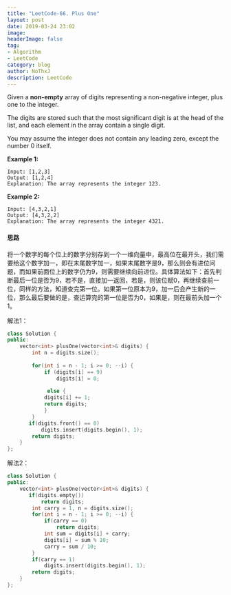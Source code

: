 ```yaml
---
title: "LeetCode-66. Plus One"
layout: post
date: 2019-03-24 23:02
image: 
headerImage: false
tag:
- Algorithm
- LeetCode
category: blog
author: NoThxJ
description: LeetCode
---
```


Given a **non-empty** array of digits representing a non-negative integer, plus one to the integer.

The digits are stored such that the most significant digit is at the head of the list, and each element in the array contain a single digit.

You may assume the integer does not contain any leading zero, except the number 0 itself.

**Example 1:**

```
Input: [1,2,3]
Output: [1,2,4]
Explanation: The array represents the integer 123.
```

**Example 2:**

```
Input: [4,3,2,1]
Output: [4,3,2,2]
Explanation: The array represents the integer 4321.
```

#### 思路

将一个数字的每个位上的数字分别存到一个一维向量中，最高位在最开头，我们需要给这个数字加一，即在末尾数字加一，如果末尾数字是9，那么则会有进位问题，而如果前面位上的数字仍为9，则需要继续向前进位。具体算法如下：首先判断最后一位是否为9，若不是，直接加一返回，若是，则该位赋0，再继续查前一位，同样的方法，知道查完第一位。如果第一位原本为9，加一后会产生新的一位，那么最后要做的是，查运算完的第一位是否为0，如果是，则在最前头加一个1。



解法1：

```c++
class Solution {
public:
    vector<int> plusOne(vector<int>& digits) {
        int n = digits.size();
        
        for(int i = n - 1; i >= 0; --i) {
            if (digits[i] == 9)
                digits[i] = 0;
            
             else {
            digits[i] += 1;
            return digits;
            }
        }
       if(digits.front() == 0)
           digits.insert(digits.begin(), 1);
        return digits;
    }
};
```



解法2：

```c++
class Solution {
public:
    vector<int> plusOne(vector<int>& digits) {
       if(digits.empty())
           return digits;
        int carry = 1, n = digits.size();
        for(int i = n - 1; i >= 0; --i) {
            if(carry == 0)
                return digits;
            int sum = digits[i] + carry;
            digits[i] = sum % 10;
            carry = sum / 10;
        }
        if(carry == 1)
            digits.insert(digits.begin(), 1);
        return digits;
    }
};
```




